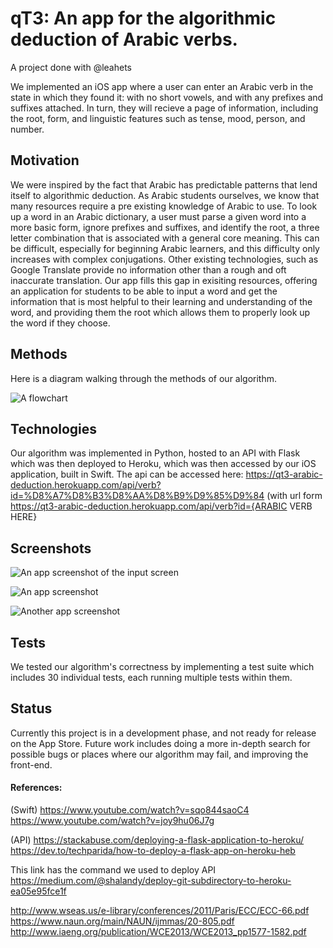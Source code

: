 # qT3: An app for the algorithmic deduction of Arabic verbs. 

A project done with @leahets

We implemented an iOS app where a user can enter an
Arabic verb in the state in which they found it: with no
short vowels, and with any prefixes and suffixes attached. In turn, they will recieve a page of information, including the root, form, and linguistic features such as tense, mood, person, and number. 

## Motivation
We were inspired by the fact that Arabic has predictable
patterns that lend itself to algorithmic deduction. As Arabic
students ourselves, we know that many resources require a
pre existing knowledge of Arabic to use. To look up a word
in an Arabic dictionary, a user must parse a given word into
a more basic form, ignore prefixes and suffixes, and identify
the root, a three letter combination that is associated with
a general core meaning. This can be difficult, especially for
beginning Arabic learners, and this difficulty only increases
with complex conjugations. Other existing technologies,
such as Google Translate provide no information other than
a rough and oft inaccurate translation. Our app fills this gap in exisiting resources, offering an application for students to be able to input a word and get the information that is most helpful to their learning and understanding of the word, and providing them the root which allows them to properly look up the word if they choose. 

## Methods

Here is a diagram walking through the methods of our algorithm. 


![A flowchart](./images/qt3_flowchart.png)

## Technologies

Our algorithm was implemented in Python, hosted to an API with Flask which was then deployed to Heroku, which was then accessed by our iOS application, built in Swift. The api can be accessed here: https://qt3-arabic-deduction.herokuapp.com/api/verb?id=%D8%A7%D8%B3%D8%AA%D8%B9%D9%85%D9%84 (with url form https://qt3-arabic-deduction.herokuapp.com/api/verb?id={ARABIC VERB HERE}

## Screenshots

![An app screenshot of the input screen](./images/input_qt3.PNG)

![An app screenshot](./images/qT3_screenshot.PNG)


![Another app screenshot](./images/qT3_screenshot1.PNG)

## Tests

We tested our algorithm's correctness by implementing a test suite which includes 30 individual tests, each running multiple tests within them. 

## Status

Currently this project is in a development phase, and not ready for release on the App Store. Future work includes doing a more in-depth search for possible bugs or places where our algorithm may fail, and improving the front-end. 


#### References:
(Swift)
https://www.youtube.com/watch?v=sqo844saoC4
https://www.youtube.com/watch?v=joy9hu06J7g

(API)
https://stackabuse.com/deploying-a-flask-application-to-heroku/
https://dev.to/techparida/how-to-deploy-a-flask-app-on-heroku-heb

This link has the command we used to deploy API
https://medium.com/@shalandy/deploy-git-subdirectory-to-heroku-ea05e95fce1f

http://www.wseas.us/e-library/conferences/2011/Paris/ECC/ECC-66.pdf
https://www.naun.org/main/NAUN/ijmmas/20-805.pdf
http://www.iaeng.org/publication/WCE2013/WCE2013_pp1577-1582.pdf
